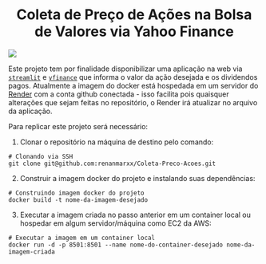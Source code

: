 # <center> Coleta de Preço de Ações na Bolsa de Valores via Yahoo Finance </center>

![](https://lh3.googleusercontent.com/pw/AP1GczMxJVr2aLXf4duL70EG377ygdTF9JRJUVSBGaiOZW6nmLqCXIE-_NgRTORgmrLRIYvsZeM89poqgiJt9dh9OljgaTGh2LCMJRLQRE0nsGW6LXwAsu70IdxQiE2J4L_vZ_8yMUFdZLXyxqU4CMyp76zJ=w748-h601-s-no-gm?authuser=0)

Este projeto tem por finalidade disponibilizar uma aplicação na web via [`streamlit`](https://streamlit.io/) e [`yfinance`](https://finance.yahoo.com/) que informa o valor da ação desejada e os dividendos pagos.
Atualmente a imagem do docker está hospedada em um servidor do [Render](render.com) com a conta github conectada - isso facilita pois quaisquer alterações que sejam feitas no repositório, o Render irá atualizar no arquivo da aplicação.

Para replicar este projeto será necessário: 

1. Clonar o repositório na máquina de destino pelo comando: 
```
# Clonando via SSH
git clone git@github.com:renanmarxx/Coleta-Preco-Acoes.git
```

2. Construir a imagem docker do projeto e instalando suas dependências:
```
# Construindo imagem docker do projeto
docker build -t nome-da-imagem-desejado
```

3. Executar a imagem criada no passo anterior em um container local ou hospedar em algum servidor/máquina como EC2 da AWS:
```
# Executar a imagem em um container local
docker run -d -p 8501:8501 --name nome-do-container-desejado nome-da-imagem-criada
```